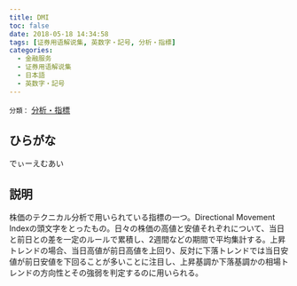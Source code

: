 ```yaml
---
title: DMI
toc: false
date: 2018-05-18 14:34:58
tags: [证券用语解说集, 英数字・記号, 分析・指標]
categories:
  - 金融服务
  - 证券用语解说集
  - 日本語
  - 英数字・記号
---
```


`分類：` [分析・指標](/tags/分析・指標/)

## ひらがな

でぃーえむあい

## 説明

株価のテクニカル分析で用いられている指標の一つ。Directional Movement Indexの頭文字をとったもの。日々の株価の高値と安値それぞれについて、当日と前日との差を一定のルールで累積し、2週間などの期間で平均集計する。上昇トレンドの場合、当日高値が前日高値を上回り、反対に下落トレンドでは当日安値が前日安値を下回ることが多いことに注目し、上昇基調か下落基調かの相場トレンドの方向性とその強弱を判定するのに用いられる。

